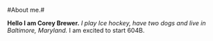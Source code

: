 #About me.#

**Hello I am Corey Brewer.**
*I play Ice hockey, have two dogs and live in Baltimore, Maryland.*
I am excited to start 604B. 
